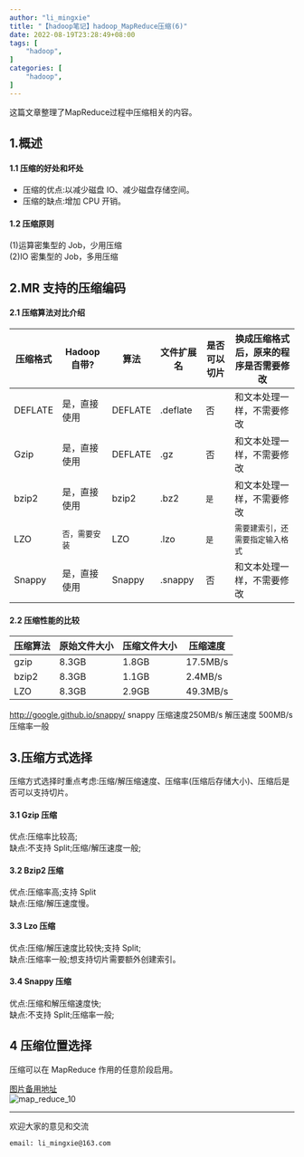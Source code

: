```yaml
---
author: "li_mingxie"
title: "【hadoop笔记】hadoop_MapReduce压缩(6)"
date: 2022-08-19T23:28:49+08:00
tags: [
    "hadoop",
]
categories: [
    "hadoop",
]
---
```


这篇文章整理了MapReduce过程中压缩相关的内容。<!--more-->

## 1.概述

#### 1.1 压缩的好处和坏处

* 压缩的优点:以减少磁盘 IO、减少磁盘存储空间。
* 压缩的缺点:增加 CPU 开销。

#### 1.2 压缩原则

(1)运算密集型的 Job，少用压缩  
(2)IO 密集型的 Job，多用压缩  

## 2.MR 支持的压缩编码

#### 2.1 压缩算法对比介绍

|压缩格式|Hadoop 自带?|算法|文件扩展名|是否可以切片|换成压缩格式后，原来的程序是否需要修改|
|---|---|---|---|---|---|
|DEFLATE|是，直接使用|DEFLATE|.deflate|否|和文本处理一样，不需要修改|
|Gzip|是，直接使用|DEFLATE|.gz|否|和文本处理一样，不需要修改|
|bzip2|是，直接使用|bzip2|.bz2|`是`|和文本处理一样，不需要修改|
|LZO|`否，需要安装`|LZO|.lzo|`是`|`需要建索引，还需要指定输入格式`|
|Snappy|是，直接使用|Snappy|.snappy|否|和文本处理一样，不需要修改|

#### 2.2 压缩性能的比较

|压缩算法|原始文件大小|压缩文件大小|压缩速度|
|---|---|---|---|
|gzip|8.3GB|1.8GB|17.5MB/s|58MB/s|
|bzip2|8.3GB|1.1GB|2.4MB/s|9.5MB/s
|LZO|8.3GB|2.9GB|49.3MB/s|74.6MB/s|

<http://google.github.io/snappy/>
snappy 压缩速度250MB/s 解压速度 500MB/s 压缩率一般

## 3.压缩方式选择

压缩方式选择时重点考虑:压缩/解压缩速度、压缩率(压缩后存储大小)、压缩后是否可以支持切片。

#### 3.1 Gzip 压缩

优点:压缩率比较高;  
缺点:不支持 Split;压缩/解压速度一般;  

#### 3.2 Bzip2 压缩

优点:压缩率高;支持 Split  
缺点:压缩/解压速度慢。  

#### 3.3 Lzo 压缩

优点:压缩/解压速度比较快;支持 Split;  
缺点:压缩率一般;想支持切片需要额外创建索引。  

#### 3.4 Snappy 压缩

优点:压缩和解压缩速度快;  
缺点:不支持 Split;压缩率一般;  

## 4 压缩位置选择

压缩可以在 MapReduce 作用的任意阶段启用。

[图片备用地址](https://limingxie.github.io/images/database/hadoop/map_reduce_10.png)  
![map_reduce_10](https://mingxie-blog.oss-cn-beijing.aliyuncs.com/image/database/hadoop/map_reduce_10.png)

----------------------------------------------

欢迎大家的意见和交流

`email: li_mingxie@163.com`
